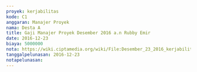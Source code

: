 ```yaml
---
proyek: kerjabilitas
kode: C1
anggaran: Manajer Proyek
nama: Desta A
title: Gaji Manajer Proyek Desember 2016 a.n Rubby Emir
date: 2016-12-23
biaya: 5000000
nota: https://wiki.ciptamedia.org/wiki/File:Desember_23_2016_kerjabilitas_C1_gaji_manajer_proyek_rubby422.jpg
tanggalpelunasan: 2016-12-23
notapelunasan:
---
```

